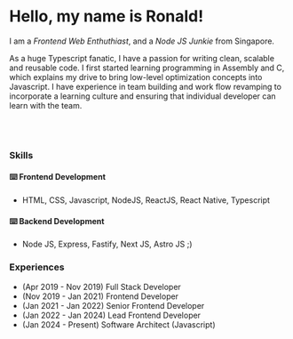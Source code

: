 # Hello, my name is Ronald!
I am a _Frontend Web Enthuthiast_, and a _Node JS Junkie_ from Singapore.

As a huge Typescript fanatic, I have a passion for writing clean, scalable and reusable code. I first started learning programming in Assembly and C, which explains my drive to bring low-level optimization concepts into Javascript. I have experience in team building and work flow revamping to incorporate a learning culture and ensuring that individual developer can learn with the team.

<br />
<br />

### Skills
#### ⌨️ Frontend Development
- HTML, CSS, Javascript, NodeJS, ReactJS, React Native, Typescript
#### ⌨️ Backend Development
- Node JS, Express, Fastify, Next JS, Astro JS ;)

### Experiences
- (Apr 2019 - Nov 2019) Full Stack Developer
- (Nov 2019 - Jan 2021) Frontend Developer
- (Jan 2021 - Jan 2022) Senior Frontend Developer
- (Jan 2022 - Jan 2024) Lead Frontend Developer
- (Jan 2024 - Present) Software Architect (Javascript)
